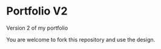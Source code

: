 # Portfolio V2
Version 2 of my portfolio

You are welcome to fork this repository and use the design.
